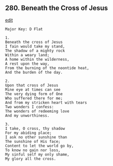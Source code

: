 
## 280.  Beneath the Cross of Jesus
[edit](https://docs.google.com/document/d/1sJKmWNjHI41WCqeLXuQK%2Dgf7Z0RzGZqh/edit?mode=html)



    Major Key: D Flat

    1.
    Beneath the cross of Jesus
    I fain would take my stand,
    The shadow of a mighty rock
    Within a weary land;
    A home within the wilderness,
    A rest upon the way,
    From the burning of the noontide heat,
    And the burden of the day.

    2.
    Upon that cross of Jesus
    Mine eye at times can see
    The very dying form of One
    Who suffered there for me;
    And from my stricken heart with tears
    Two wonders I confess:
    The wonders of redeeming love
    And my unworthiness.

    3.
    I take, O cross, thy shadow
    For my abiding place;
    I ask no other sunshine than
    The sunshine of His face;
    Content to let the world go by,
    To know no gain nor loss,
    My sinful self my only shame,
    My glory all the cross.
